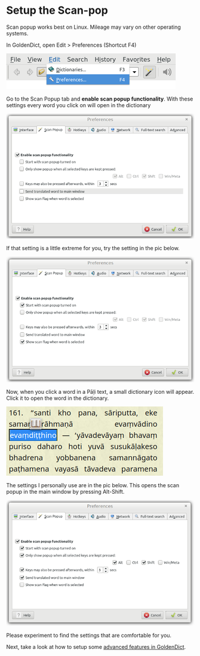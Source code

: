 # Setup the Scan-pop

Scan popup works best on Linux. Mileage may vary on other operating systems. 

In GoldenDict, open Edit > Preferences (Shortcut F4)

![edit preferences](../pics/scan-popup/edit%20preferences.png)

Go to the Scan Popup tab and **enable scan popup functionality**. With these settings every word you click on will open in the dictionary

![scan popup tab](../pics/scan-popup/scan%20popup%20tab.png)

If that setting is a little extreme for you, try the setting in the pic below. 

![settings with scan flag](../pics/scan-popup/settings%20with%20scan%20flag.png)

Now, when you click a word in a Pāḷi text, a small dictionary icon will appear. Click it to open the word in the dictionary. 

![popup icon](../pics/scan-popup/popup%20icon.png)

The settings I personally use are in the pic below. This opens the scan popup in the main window by pressing Alt-Shift. 

![settings personal](../pics/scan-popup/settings%20personal.png)

Please experiment to find the settings that are comfortable for you.

Next, take a look at how to setup some [advanced features in GoldenDict](advanced.md).

